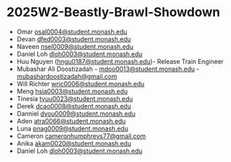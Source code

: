 # 2025W2-Beastly-Brawl-Showdown

- Omar osal0004@student.monash.edu
- Devan dfed0003@student.monash.edu
- Naveen nsel0009@student.monash.edu
- Daniel Loh dloh0003@student.monash.edu
- Huu Nguyen (hngu0187@student.monash.edu)- Release Train Engineer
- Mubashar Ali Doostizadah - mdoo0013@student.monash.edu - mubashardoostizadah@gmail.com
- Will Richter wric0006@student.monash.edu
- Meng hsia0003@student.monash.edu
- Tinesia tyuu0023@student.monash.edu
- Derek dcao0008@student.monash.edu
- Danniel dyou0009@student.monash.edu
- Aden atra0066@student.monash.edu
- Luna pnag0009@student.monash.edu
- Cameron cameronhumphreys77@gmail.com
- Anika akam0020@student.monash.edu
- Daniel Loh dloh0003@student.monash.edu

